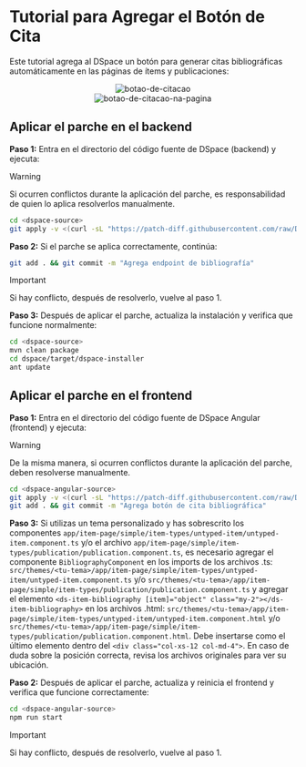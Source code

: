 # Tutorial para Agregar el Botón de Cita

Este tutorial agrega al DSpace un botón para generar citas
bibliográficas automáticamente en las páginas de ítems y publicaciones:

<div align="center">
    <img alt="botao-de-citacao" src="https://github.com/user-attachments/assets/cca580ac-4d1d-40b9-a414-b3d99c0cbc4a" />
</div>

<div align="center">
    <img alt="botao-de-citacao-na-pagina" src="https://github.com/user-attachments/assets/11bced87-8c39-4672-9501-75ab978deda4" />
</div>

## Aplicar el parche en el backend

**Paso 1:** Entra en el directorio del código fuente de DSpace (backend)
y ejecuta:

> [!WARNING]
> Si ocurren conflictos durante la aplicación del parche,
> es responsabilidad de quien lo aplica resolverlos manualmente.

``` bash
cd <dspace-source>
git apply -v <(curl -sL "https://patch-diff.githubusercontent.com/raw/DSpace/DSpace/pull/11451.patch")
```

**Paso 2:** Si el parche se aplica correctamente, continúa:

``` bash
git add . && git commit -m "Agrega endpoint de bibliografía"
```

> [!IMPORTANT]
> Si hay conflicto, después de resolverlo, vuelve al paso
> 1.

**Paso 3:** Después de aplicar el parche, actualiza la instalación y
verifica que funcione normalmente:

``` bash
cd <dspace-source>
mvn clean package
cd dspace/target/dspace-installer
ant update
```

## Aplicar el parche en el frontend

**Paso 1:** Entra en el directorio del código fuente de DSpace Angular
(frontend) y ejecuta:

> [!WARNING]
> De la misma manera, si ocurren conflictos durante la
> aplicación del parche, deben resolverse manualmente.

``` bash
cd <dspace-angular-source>
git apply -v <(curl -sL "https://patch-diff.githubusercontent.com/raw/DSpace/dspace-angular/pull/4779.patch")
git add . && git commit -m "Agrega botón de cita bibliográfica"
```

**Paso 3:** Si utilizas un tema personalizado y has sobrescrito los
componentes
`app/item-page/simple/item-types/untyped-item/untyped-item.component.ts`
y/o el archivo
`app/item-page/simple/item-types/publication/publication.component.ts`,
es necesario agregar el componente `BibliographyComponent` en los
imports de los archivos .ts:
`src/themes/<tu-tema>/app/item-page/simple/item-types/untyped-item/untyped-item.component.ts`
y/o
`src/themes/<tu-tema>/app/item-page/simple/item-types/publication/publication.component.ts`
y agregar el elemento
`<ds-item-bibliography [item]="object" class="my-2"></ds-item-bibliography>`
en los archivos .html:
`src/themes/<tu-tema>/app/item-page/simple/item-types/untyped-item/untyped-item.component.html`
y/o
`src/themes/<tu-tema>/app/item-page/simple/item-types/publication/publication.component.html`.
Debe insertarse como el último elemento dentro del
`<div class="col-xs-12 col-md-4">`. En caso de duda sobre la posición
correcta, revisa los archivos originales para ver su ubicación.

**Paso 2:** Después de aplicar el parche, actualiza y reinicia el
frontend y verifica que funcione correctamente:

``` bash
cd <dspace-angular-source>
npm run start
```

> [!IMPORTANT]
> Si hay conflicto, después de resolverlo, vuelve al paso
> 1.
